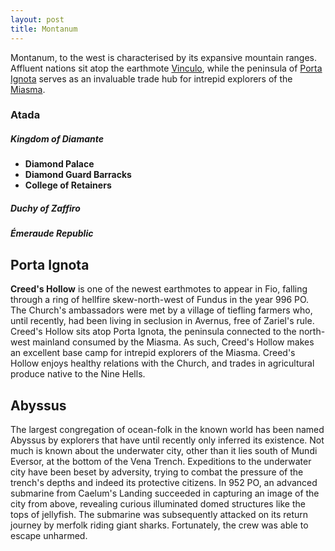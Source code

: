 ```yaml
---
layout: post
title: Montanum
---
```


Montanum, to the west is characterised by its expansive mountain ranges. Affluent nations sit atop the earthmote [Vinculo](#vinculo), while the peninsula of [Porta Ignota](#porta-ignota) serves as an invaluable trade hub for intrepid explorers of the [Miasma](getting-started#the-miasma).

### Atada

##### **Kingdom of Diamante**

- **Diamond Palace**
- **Diamond Guard Barracks**
- **College of Retainers**

##### **Duchy of Zaffiro**

##### **Émeraude Republic**

## Porta Ignota

**Creed's Hollow** is one of the newest earthmotes to appear in Fio, falling through a ring of hellfire skew-north-west of Fundus in the year 996 PO. The Church's ambassadors were met by a village of tiefling farmers who, until recently, had been living in seclusion in Avernus, free of Zariel's rule. Creed's Hollow sits atop Porta Ignota, the peninsula connected to the north-west mainland consumed by the Miasma. As such, Creed's Hollow makes an excellent base camp for intrepid explorers of the Miasma. Creed's Hollow enjoys healthy relations with the Church, and trades in agricultural produce native to the Nine Hells.

## Abyssus

The largest congregation of ocean-folk in the known world has been named Abyssus by explorers that have until recently only inferred its existence. Not much is known about the underwater city, other than it lies south of Mundi Eversor, at the bottom of the Vena Trench. Expeditions to the underwater city have been beset by adversity, trying to combat the pressure of the trench's depths and indeed its protective citizens. In 952 PO, an advanced submarine from Caelum's Landing succeeded in capturing an image of the city from above, revealing curious illuminated domed structures like the tops of jellyfish. The submarine was subsequently attacked on its return journey by merfolk riding giant sharks. Fortunately, the crew was able to escape unharmed.
